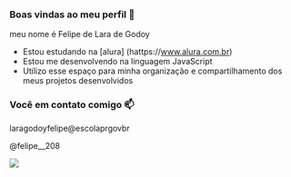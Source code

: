 ### Boas vindas ao meu perfil 💙

meu nome é Felipe de Lara de Godoy

- Estou estudando na [alura] (hattps://www.alura.com.br)
- Estou me desenvolvendo na linguagem JavaScript
- Utilizo esse espaço para minha organização e compartilhamento dos meus projetos desenvolvidos

### Você em contato comigo 📫

laragodoyfelipe@escolaprgovbr

@felipe__208

![](https://media1.tenor.com/m/TarM2KKAFXsAAAAd/dokkan-battle-uss.gif)
